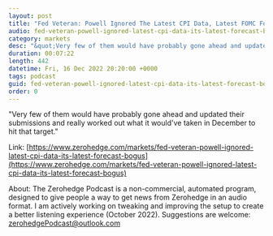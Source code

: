 ```yaml
---
layout: post
title: "Fed Veteran: Powell Ignored The Latest CPI Data, Latest FOMC Forecast Is Bogus"
audio: fed-veteran-powell-ignored-latest-cpi-data-its-latest-forecast-bogus-0
category: markets
desc: "&quot;Very few of them would have probably gone ahead and updated their submissions and really worked out what it would've taken in December to hit that target.&quot;"
duration: 00:07:22
length: 442
datetime: Fri, 16 Dec 2022 20:20:00 +0000
tags: podcast
guid: fed-veteran-powell-ignored-latest-cpi-data-its-latest-forecast-bogus-0
order: 0
---
```

&quot;Very few of them would have probably gone ahead and updated their submissions and really worked out what it would've taken in December to hit that target.&quot;

Link: [https://www.zerohedge.com/markets/fed-veteran-powell-ignored-latest-cpi-data-its-latest-forecast-bogus](https://www.zerohedge.com/markets/fed-veteran-powell-ignored-latest-cpi-data-its-latest-forecast-bogus)

About: The Zerohedge Podcast is a non-commercial, automated program, designed to give people a way to get news from Zerohedge in an audio format.  I am actively working on tweaking and improving the setup to create a better listening experience (October 2022).  Suggestions are welcome: [zerohedgePodcast@outlook.com](mailto:zerohedgePodcast@outlook.com)